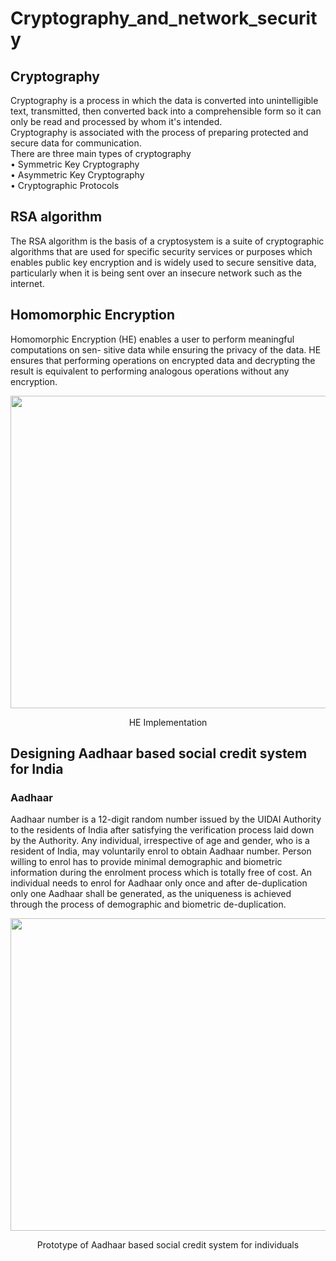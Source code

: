 # Cryptography_and_network_security

## Cryptography
Cryptography is a process in which the data is converted into unintelligible text, transmitted,
then converted back into a comprehensible form so it can only be read and processed by whom
it's intended.  <br />
Cryptography is associated with the process of preparing protected and secure data for
communication.  <br />
There are three main types of cryptography  <br />
• Symmetric Key Cryptography  <br />
• Asymmetric Key Cryptography  <br />
• Cryptographic Protocols  <br />

## RSA algorithm
The RSA algorithm is the basis of a cryptosystem is a suite of cryptographic algorithms that
are used for specific security services or purposes which enables public key encryption and is
widely used to secure sensitive data, particularly when it is being sent over an insecure network
such as the internet. <br />

## Homomorphic Encryption
Homomorphic Encryption (HE) enables a user to perform meaningful computations on sen-
sitive data while ensuring the privacy of the data. HE ensures that performing operations
on encrypted data and decrypting the result is equivalent to performing analogous operations
without any encryption. <br />

<p align="center">
  <img 
    width="700"
    height="500"
    src="https://user-images.githubusercontent.com/62704202/176509745-0e41d5ec-6e6d-48a1-98a2-518043b023c7.png"
  >
</p>

<p align="center">
  HE Implementation
</p>

## Designing Aadhaar based social credit system for India
### Aadhaar
Aadhaar number is a 12-digit random number issued by the UIDAI Authority to the residents of India after satisfying the verification process laid down by the Authority. Any individual, irrespective of age and gender, who is a resident of India, may voluntarily enrol to obtain
Aadhaar number. Person willing to enrol has to provide minimal demographic and biometric
information during the enrolment process which is totally free of cost. An individual needs
to enrol for Aadhaar only once and after de-duplication only one Aadhaar shall be generated,
as the uniqueness is achieved through the process of demographic and biometric de-duplication.

<p align="center">
  <img 
    width="1000"
    height="500"
    src="https://user-images.githubusercontent.com/62704202/176510176-ed0d289b-de65-49cb-b029-dca2f22347fa.png"
  >
</p>

<p align="center">
  Prototype of Aadhaar based social credit system for individuals
</p>
